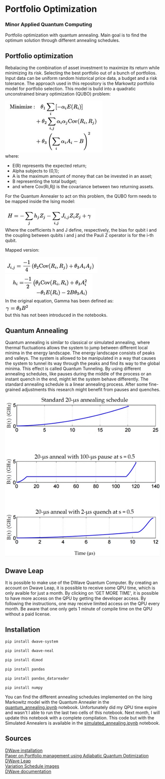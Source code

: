 # Portfolio Optimization
### Minor Applied Quantum Computing 

Portfolio optimization with quantum annealing. Main goal is to find the optimum solution through different annealing schedules.

## Portfolio optimization
Rebalacing the combination of asset investment to maximize its return while minimizing its risk. Selecting the best portfolio out of a bunch of portfolios. Input data can be uniform random historical price data, a budget and a risk tolerance. The approach used in this repository is the Markowitz portfolio model for portfolio selection. This model is build into a quadratic unconstrained binary optimization (QUBO) problem:

![alt text](files/img/59DB952F-07D7-4F22-BBD2-2B574899D4D1_4_5005_c.jpeg)\
where:
- E(R) represents the expected return;
- Alpha subjects to {0,1};
- A is the maximum amount of money that can be invested in an asset;
- B representing the total budget;
- and where Cov(Ri,Rj) is the covariance between two returning assets.

For the Quantum Annealer to act on this problem, the QUBO form needs to be mapped inside the Ising model:

![alt text](files/img/47715E9C-9975-4AF4-87B0-2EBA8191D0E5_4_5005_c.jpeg)\
Where the coefficients h and J define, respectively, the bias for qubit i and the coupling between qubits i and j and the Pauli Z operator is for the i-th qubit.

Mapped version:

![alt text](files/img/D6F18D48-F547-4A32-A7E2-AD9B9AC8F94A_4_5005_c.jpeg)\
![alt text](files/img/A45D8EDD-F9D4-48A6-8555-2A6EB88EA0FD_4_5005_c.jpeg)\
In the original equation, Gamma has been defined as:\
![alt text](files/img/A3640BD4-45C3-4DB4-A9C8-221D77D20A2A_4_5005_c.jpeg)\
but this has not been introduced in the notebooks.

## Quantum Annealing
Quantum annealing is similar to classical or simulated annealing, where thermal fluctuations allows
the system to jump between different local minima in the energy landscape. The energy landscape consists of peaks and valleys. The system is allowed to be manipulated in a way that causes the system to tunnel its way through the peaks and find its way to the global minima. This effect is called Quantum Tunneling. By using different annealing schedules, like pauses during the middle of the process or an instant quench in the end, might let the system behave differently. The standard annealing schedule is a linear annealing process. After some fine-grained adjustments this research might benefit from pauses and quenches.

![alt text](files/img/97F12058-CE27-4CD1-9416-8057D5B0F6A3.jpeg)
## Dwave Leap
It is possible to make use of the DWave Quantum Computer. By creating an account on Dwave Leap, it is possible to receive some QPU time, which is only avaible for just a month. By clicking on 'GET MORE TIME', it is possible to have more access on the QPU by getting the developer access. By following the instructions, one may receive limited access on the QPU every month. Be aware that one only gets 1 minute of compile time on the QPU without a paid license. 

## Installation

``` 
pip install dwave-system
```

``` 
pip install dwave-neal 
```

``` 
pip install dimod
```

``` 
pip install pandas 
```

``` 
pip install pandas_datareader 
```

``` 
pip install numpy 
```

You can find the different annealing schedules implemented on the Ising Markowitz model with the Quantum Annealer in the [quantum_annealing.ipynb](quantum_annealing.ipynb) notebook. Unfortunately did my QPU time expire and wasn't I able to run the last two cells of this notebook. Next month, I will update this notebook with a complete compilation. This code but with the Simulated Annealers is available in the [simulated_annealing.ipynb](https://github.com/Lizaterdag/portfolio-optimization/blob/main/simulated_annealing.ipynb) notebook.

## Sources
[DWave installation](https://docs.ocean.dwavesys.com/projects/system/en/stable/installation.html)\
[Paper on Portfolio management using Adiabatic Quantum Optimization](https://www.osti.gov/servlets/purl/1423041)\
[DWave Leap](https://cloud.dwavesys.com/leap/)\
[Variation Schedule images](https://docs.dwavesys.com/docs/latest/c_fd_as.html)\
[DWave documentation](https://docs.ocean.dwavesys.com/en/stable/)
